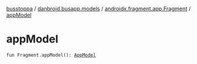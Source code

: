 [busstoppa](../../index.md) / [danbroid.busapp.models](../index.md) / [androidx.fragment.app.Fragment](index.md) / [appModel](./app-model.md)

# appModel

`fun Fragment.appModel(): `[`AppModel`](../-app-model/index.md)